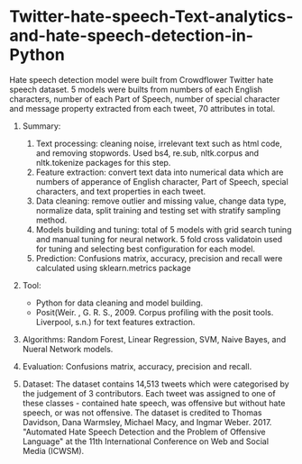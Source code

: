 # Twitter-hate-speech-Text-analytics-and-hate-speech-detection-in-Python

Hate speech detection model were built from Crowdflower Twitter hate speech dataset.  5 models were builts from numbers of each English characters, number of each Part of Speech, number of special character and message property extracted from each tweet, 70 attributes in total.


1. Summary: 
	1. Text processing: cleaning noise, irrelevant text such as html code, and removing stopwords. 
	    Used bs4, re.sub, nltk.corpus and nltk.tokenize packages for this step.
	2. Feature extraction: convert text data into numerical data which are numbers of apperance of English character, Part of Speech, special characters, and text properties in each tweet.
	3. Data cleaning: remove outlier and missing value, change data type, normalize data, split training and testing set with stratify sampling method.
	4. Models building and tuning: total of 5 models with grid search tuning and manual tuning for neural network. 5 fold cross validatoin used for tuning and selecting best configuration for each model.
	5. Prediction: Confusions matrix, accuracy, precision and recall were calculated using sklearn.metrics package

2. Tool: 
	- Python for data cleaning and model building. 
	- Posit(Weir. , G. R. S., 2009. Corpus profiling with the posit tools. Liverpool, s.n.) for text features extraction.


3. Algorithms: Random Forest, Linear Regression, SVM, Naive Bayes, and Nueral Network models.

4. Evaluation: Confusions matrix, accuracy, precision and recall.

5. Dataset: The dataset contains 14,513 tweets which were categorised by the judgement of 3 contributors. Each tweet was assigned to one of these classes - contained hate speech, was offensive but without hate speech, or was not offensive. The dataset is credited to Thomas Davidson, Dana Warmsley, Michael Macy, and Ingmar Weber. 2017. "Automated Hate Speech Detection and the Problem of Offensive Language" at the 11th International Conference on Web and Social Media (ICWSM).
